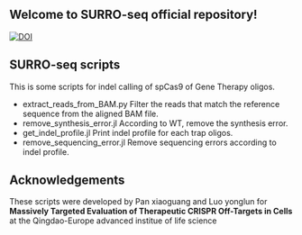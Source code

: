 ## Welcome to SURRO-seq official repository!
[![DOI](https://zenodo.org/badge/359693041.svg)](https://zenodo.org/badge/latestdoi/359693041)

## SURRO-seq scripts

This is some scripts for indel calling of spCas9 of Gene Therapy oligos. 


- extract_reads_from_BAM.py Filter the reads that match the reference sequence from the aligned BAM file.
- remove_synthesis_error.jl According to WT, remove the synthesis error.
- get_indel_profile.jl Print indel profile for each trap oligos.
- remove_sequencing_error.jl Remove sequencing errors according to indel profile.

## Acknowledgements

These scripts were developed by Pan xiaoguang and Luo yonglun for **Massively Targeted Evaluation of Therapeutic CRISPR Off-Targets in Cells** at the Qingdao-Europe advanced institue of life science
